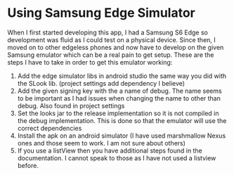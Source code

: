 # Using Samsung Edge Simulator

When I first started developing this app, I had a Samsung S6 Edge so development was fluid as I could test on a physical device. Since then, I moved on to other edgeless phones and now have to develop on the given Samsung emulator which can be a real pain to get setup. These are the steps I have to take in order to get this emulator working:

1. Add the edge simulator libs in android studio the same way you did with the SLook lib. (project settings add dependency I believe)
2. Add the given signing key with the a name of debug. The name seems to be important as I had issues when changing the name to other than debug. Also found in project settings
3. Set the looks jar to the release implementation so it is not compiled in the debug implementation. This is done so that the emulator will use the correct dependencies
4. Install the apk on an android simulator (I have used marshmallow Nexus ones and those seem to work. I am not sure about others)
5. If you use a listView then you have additional steps found in the documentation. I cannot speak to those as I have not used a listview before. 